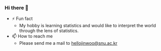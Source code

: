 ### Hi there 👋

<!--
**hellojinwoo/hellojinwoo** is a ✨ _special_ ✨ repository because its `README.md` (this file) appears on your GitHub profile.
- 🌱 I’m currently learning ...
- 👯 I’m looking to collaborate on ...
- 🤔 I’m looking for help with ...
- 💬 Ask me about ...
- 📫 How to reach me: ...
- 😄 Pronouns: ...
Here are some ideas to get you started:
-->

- ⚡ Fun fact
     -  My hobby is learning statistics and would like to interpret the world through the lens of statistics. 
- 📫 How to reach me
     - Please send me a mail to hellojinwoo@snu.ac.kr
